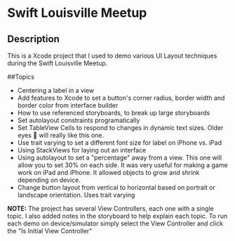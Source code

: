 # Swift Louisville Meetup

## Description
This is a Xcode project that I used to demo various UI Layout techniques during the Swift Louisville Meetup.  

##Topics
- Centering a label in a view
- Add features to Xcode to set a button's corner radius, border width and border color from interface builder
- How to use referenced storyboards, to break up large storyboards 
- Set autolayout constraints programatically
- Set TableView Cells to respond to changes in dynamic text sizes.  Older eyes 👀 will really like this one.
- Use trait varying to set a different font size for label on iPhone vs. iPad
- Using StackViews for laying out an interface
- Using autolayout to set a "percentage" away from a view.  This one will allow you to set 30% on each side.  It was very useful for making a game work on iPad and iPhone.  It allowed objects to grow and shrink depending on device. 
- Change button layout from vertical to horizontal based on portrait or landscape orientation. Uses trait varying

**NOTE:** The project has several View Controllers, each one with a single topic.  I also added notes in the storyboard to help explain each topic. To run each demo on device/simulator simply select the View Controller and click the "Is Initial View Controller"
